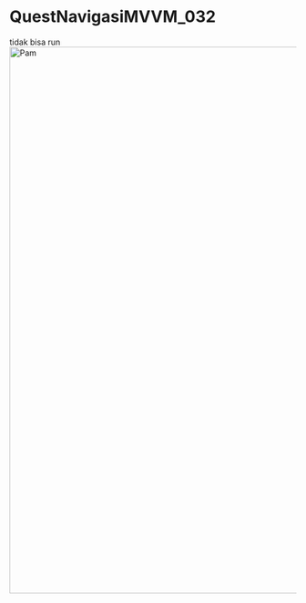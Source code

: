 ﻿# QuestNavigasiMVVM_032
tidak bisa run <img width="960" alt="Pam" src="https://github.com/user-attachments/assets/622ae9ba-b927-42fc-a20a-96a8a8afb426">
